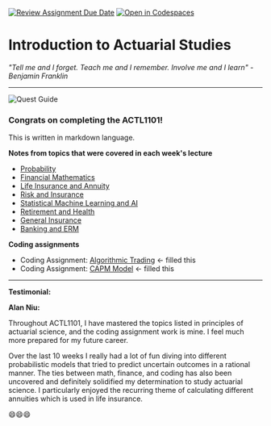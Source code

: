 [![Review Assignment Due Date](https://classroom.github.com/assets/deadline-readme-button-22041afd0340ce965d47ae6ef1cefeee28c7c493a6346c4f15d667ab976d596c.svg)](https://classroom.github.com/a/urlUeIOS)
[![Open in Codespaces](https://classroom.github.com/assets/launch-codespace-2972f46106e565e64193e422d61a12cf1da4916b45550586e14ef0a7c637dd04.svg)](https://classroom.github.com/open-in-codespaces?assignment_repo_id=15495012)



# Introduction to Actuarial Studies 

_"Tell me and I forget. Teach me and I remember. Involve me and I learn" - Benjamin Franklin_

---
![Quest Guide](quest.jpg)

### Congrats on completing the ACTL1101!

This is written in markdown language. 

**Notes from topics that were covered in each week's lecture**
* [Probability](probability.md)
* [Financial Mathematics](financial_math.md)
* [Life Insurance and Annuity](life.md)
* [Risk and Insurance](risk.md)
* [Statistical Machine Learning and AI](statsml.md)
* [Retirement and Health](super.md)
* [General Insurance](general.md)
* [Banking and ERM](banking.md)

**Coding assignments**
* Coding Assignment: [Algorithmic Trading](algotrading.md) <- filled this
* Coding Assignment: [CAPM Model](capm_starter.md) <- filled this


---
**Testimonial:**

**Alan Niu:**

Throughout ACTL1101, I have mastered the topics listed in principles of actuarial science, and the coding assignment work is mine. I feel much more prepared for my future career.

Over the last 10 weeks I really had a lot of fun diving into different probabilistic models that tried to predict uncertain outcomes in a rational manner. The ties between math, finance, and coding has also been uncovered and definitely solidified my determination to study actuarial science. I particularly enjoyed the recurring theme of calculating different annuities which is used in life insurance.

😄😄😄
